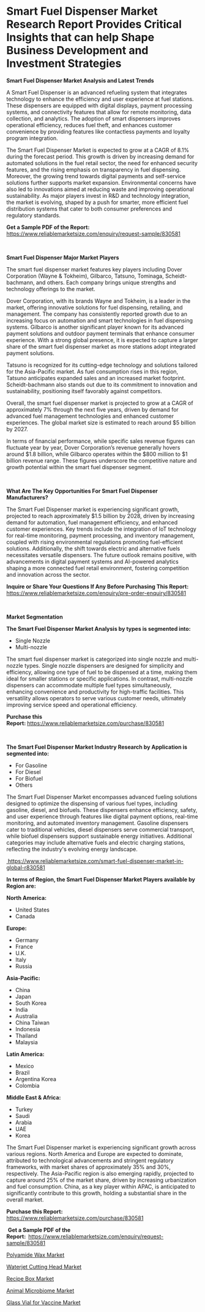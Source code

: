 <p><h1>Smart Fuel Dispenser Market Research Report Provides Critical Insights that can help Shape Business Development and Investment Strategies</h1></p><p><strong>Smart Fuel Dispenser Market Analysis and Latest Trends</strong></p>
<p><p>A Smart Fuel Dispenser is an advanced refueling system that integrates technology to enhance the efficiency and user experience at fuel stations. These dispensers are equipped with digital displays, payment processing systems, and connectivity features that allow for remote monitoring, data collection, and analytics. The adoption of smart dispensers improves operational efficiency, reduces fuel theft, and enhances customer convenience by providing features like contactless payments and loyalty program integration.</p><p>The Smart Fuel Dispenser Market is expected to grow at a CAGR of 8.1% during the forecast period. This growth is driven by increasing demand for automated solutions in the fuel retail sector, the need for enhanced security features, and the rising emphasis on transparency in fuel dispensing. Moreover, the growing trend towards digital payments and self-service solutions further supports market expansion. Environmental concerns have also led to innovations aimed at reducing waste and improving operational sustainability. As major players invest in R&D and technology integration, the market is evolving, shaped by a push for smarter, more efficient fuel distribution systems that cater to both consumer preferences and regulatory standards.</p></p>
<p><strong>Get a Sample PDF of the Report:&nbsp;</strong> <a href="https://www.reliablemarketsize.com/enquiry/request-sample/830581?utm_campaign=1133&utm_medium=2&utm_source=Github&utm_content=ia&utm_term=08102024&utm_id=smart-fuel-dispenser">https://www.reliablemarketsize.com/enquiry/request-sample/830581</a></p>
<p>&nbsp;</p>
<p><strong>Smart Fuel Dispenser Major Market Players</strong></p>
<p><p>The smart fuel dispenser market features key players including Dover Corporation (Wayne & Tokheim), Gilbarco, Tatsuno, Tominaga, Scheidt-bachmann, and others. Each company brings unique strengths and technology offerings to the market.</p><p>Dover Corporation, with its brands Wayne and Tokheim, is a leader in the market, offering innovative solutions for fuel dispensing, retailing, and management. The company has consistently reported growth due to an increasing focus on automation and smart technologies in fuel dispensing systems. Gilbarco is another significant player known for its advanced payment solutions and outdoor payment terminals that enhance consumer experience. With a strong global presence, it is expected to capture a larger share of the smart fuel dispenser market as more stations adopt integrated payment solutions.</p><p>Tatsuno is recognized for its cutting-edge technology and solutions tailored for the Asia-Pacific market. As fuel consumption rises in this region, Tatsuno anticipates expanded sales and an increased market footprint. Scheidt-bachmann also stands out due to its commitment to innovation and sustainability, positioning itself favorably against competitors.</p><p>Overall, the smart fuel dispenser market is projected to grow at a CAGR of approximately 7% through the next five years, driven by demand for advanced fuel management technologies and enhanced customer experiences. The global market size is estimated to reach around $5 billion by 2027.</p><p>In terms of financial performance, while specific sales revenue figures can fluctuate year by year, Dover Corporation’s revenue generally hovers around $1.8 billion, while Gilbarco operates within the $800 million to $1 billion revenue range. These figures underscore the competitive nature and growth potential within the smart fuel dispenser segment.</p></p>
<p>&nbsp;</p>
<p><strong>What Are The Key Opportunities For Smart Fuel Dispenser Manufacturers?</strong></p>
<p><p>The Smart Fuel Dispenser market is experiencing significant growth, projected to reach approximately $1.5 billion by 2028, driven by increasing demand for automation, fuel management efficiency, and enhanced customer experiences. Key trends include the integration of IoT technology for real-time monitoring, payment processing, and inventory management, coupled with rising environmental regulations promoting fuel-efficient solutions. Additionally, the shift towards electric and alternative fuels necessitates versatile dispensers. The future outlook remains positive, with advancements in digital payment systems and AI-powered analytics shaping a more connected fuel retail environment, fostering competition and innovation across the sector.</p></p>
<p><strong>Inquire or Share Your Questions If Any Before Purchasing This Report:</strong> <a href="https://www.reliablemarketsize.com/enquiry/pre-order-enquiry/830581?utm_campaign=1133&utm_medium=2&utm_source=Github&utm_content=ia&utm_term=08102024&utm_id=smart-fuel-dispenser">https://www.reliablemarketsize.com/enquiry/pre-order-enquiry/830581</a></p>
<p>&nbsp;</p>
<p><strong>Market Segmentation</strong></p>
<p><strong>The Smart Fuel Dispenser Market Analysis by types is segmented into:</strong></p>
<p><ul><li>Single Nozzle</li><li>Multi-nozzle</li></ul></p>
<p><p>The smart fuel dispenser market is categorized into single nozzle and multi-nozzle types. Single nozzle dispensers are designed for simplicity and efficiency, allowing one type of fuel to be dispensed at a time, making them ideal for smaller stations or specific applications. In contrast, multi-nozzle dispensers can accommodate multiple fuel types simultaneously, enhancing convenience and productivity for high-traffic facilities. This versatility allows operators to serve various customer needs, ultimately improving service speed and operational efficiency.</p></p>
<p><strong>Purchase this Report:&nbsp;</strong><a href="https://www.reliablemarketsize.com/purchase/830581?utm_campaign=1133&utm_medium=2&utm_source=Github&utm_content=ia&utm_term=08102024&utm_id=smart-fuel-dispenser">https://www.reliablemarketsize.com/purchase/830581</a></p>
<p>&nbsp;</p>
<p><strong>The Smart Fuel Dispenser Market Industry Research by Application is segmented into:</strong></p>
<p><ul><li>For Gasoline</li><li>For Diesel</li><li>For Biofuel</li><li>Others</li></ul></p>
<p><p>The Smart Fuel Dispenser Market encompasses advanced fueling solutions designed to optimize the dispensing of various fuel types, including gasoline, diesel, and biofuels. These dispensers enhance efficiency, safety, and user experience through features like digital payment options, real-time monitoring, and automated inventory management. Gasoline dispensers cater to traditional vehicles, diesel dispensers serve commercial transport, while biofuel dispensers support sustainable energy initiatives. Additional categories may include alternative fuels and electric charging stations, reflecting the industry's evolving energy landscape.</p></p>
<p><a href="https://www.reliablemarketsize.com/smart-fuel-dispenser-market-in-global-r830581?utm_campaign=1133&utm_medium=2&utm_source=Github&utm_content=ia&utm_term=08102024&utm_id=smart-fuel-dispenser">&nbsp;https://www.reliablemarketsize.com/smart-fuel-dispenser-market-in-global-r830581</a></p>
<p><strong>In terms of Region, the Smart Fuel Dispenser Market Players available by Region are:</strong></p>
<p>
    <p> <strong> North America: </strong>
        <ul>
            <li>United States</li>
            <li>Canada</li>
        </ul>
        </p> 
    <p> <strong> Europe: </strong>
        <ul>
            <li>Germany</li>
            <li>France</li>
            <li>U.K.</li>
            <li>Italy</li>
            <li>Russia</li>
        </ul>
        </p> 
    <p> <strong> Asia-Pacific: </strong>
        <ul>
            <li>China</li>
            <li>Japan</li>
            <li>South Korea</li>
            <li>India</li>
            <li>Australia</li>
            <li>China Taiwan</li>
            <li>Indonesia</li>
            <li>Thailand</li>
            <li>Malaysia</li>
        </ul>
        </p> 
    <p> <strong> Latin America: </strong>
        <ul>
            <li>Mexico</li>
            <li>Brazil</li>
            <li>Argentina Korea</li>
            <li>Colombia</li>
        </ul>
        </p> 
    <p> <strong> Middle East & Africa: </strong>
        <ul>
            <li>Turkey</li>
            <li>Saudi</li>
            <li>Arabia</li>
            <li>UAE</li>
            <li>Korea</li>
        </ul>
    </p>
    </p>
<p><p>The Smart Fuel Dispenser market is experiencing significant growth across various regions. North America and Europe are expected to dominate, attributed to technological advancements and stringent regulatory frameworks, with market shares of approximately 35% and 30%, respectively. The Asia-Pacific region is also emerging rapidly, projected to capture around 25% of the market share, driven by increasing urbanization and fuel consumption. China, as a key player within APAC, is anticipated to significantly contribute to this growth, holding a substantial share in the overall market.</p></p>
<p><strong>Purchase this Report: </strong><a href="https://www.reliablemarketsize.com/purchase/830581?utm_campaign=1133&utm_medium=2&utm_source=Github&utm_content=ia&utm_term=08102024&utm_id=smart-fuel-dispenser">https://www.reliablemarketsize.com/purchase/830581</a></p>
<p>&nbsp;<strong>Get a Sample PDF of the Report:&nbsp;&nbsp;</strong><a href="https://www.reliablemarketsize.com/enquiry/request-sample/830581?utm_campaign=1133&utm_medium=2&utm_source=Github&utm_content=ia&utm_term=08102024&utm_id=smart-fuel-dispenser">https://www.reliablemarketsize.com/enquiry/request-sample/830581</a></p>
<p><strong></strong></p>
<p><p><a href="https://www.linkedin.com/pulse/insights-polyamide-wax-market-size-which-expanding-55-cagr-from-rwrwc?utm_campaign=1133&utm_medium=2&utm_source=Github&utm_content=ia&utm_term=08102024&utm_id=smart-fuel-dispenser">Polyamide Wax Market</a></p><p><a href="https://www.linkedin.com/pulse/global-waterjet-cutting-head-market-opportunities-challenges2024-jm1nc?utm_campaign=1133&utm_medium=2&utm_source=Github&utm_content=ia&utm_term=08102024&utm_id=smart-fuel-dispenser">Waterjet Cutting Head Market</a></p><p><a href="https://issuu.com/reportprime-2/docs/recipe-box-market-size-2030.pptx_93ecd98aae2160?utm_campaign=1133&utm_medium=2&utm_source=Github&utm_content=ia&utm_term=08102024&utm_id=smart-fuel-dispenser">Recipe Box Market</a></p><p><a href="https://www.linkedin.com/pulse/animal-microbiome-market-global-trends-forecast-2024-2031-rezarch-sqsgc?utm_campaign=1133&utm_medium=2&utm_source=Github&utm_content=ia&utm_term=08102024&utm_id=smart-fuel-dispenser">Animal Microbiome Market</a></p><p><a href="https://www.linkedin.com/pulse/analyzing-global-glass-vial-vaccine-market-growth-prospects-5iy1c?utm_campaign=1133&utm_medium=2&utm_source=Github&utm_content=ia&utm_term=08102024&utm_id=smart-fuel-dispenser">Glass Vial for Vaccine Market</a></p></p>